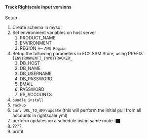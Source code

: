 #### Track Rightscale input versions

Setup

1. Create schema in mysql
2. Set environment variables on host server
   1. PRODUCT_NAME
   2. ENVIRONMENT
   3. REGION <== `AWS Region`
3. Setup the following parameters in EC2 SSM Store, using PREFIX `[ENVIRONMENT]_INPUTTRACKER_`
   1. DB_HOST
   2. DB_NAME
   3. DB_USERNAME
   4. DB_PASSWORD
   5. EMAIL
   6. PASSWORD
   7. RS_ACCOUNTS
3. `bundle install`
4. `rackup`
5. `curl URL_TO_APP/update` (this will perform the initial pull from all accounts in rightscale.yml)
6. perform updates on a schedule using same route 👆🏿
7. ????
8. profit
